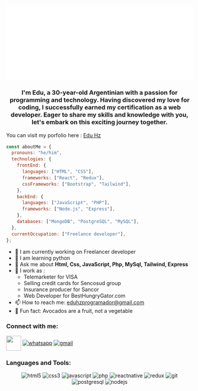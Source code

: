 <img src="https://github.com/BryanCPineda/BryanCPineda/blob/main/svg.svg" alt="hello world"/>

<h3 align="center">I'm Edu, a 30-year-old Argentinian with a passion for programming and technology. Having discovered my love for coding, I successfully earned my certification as a web developer. Eager to share my skills and knowledge with you, let's embark on this exciting journey together.</h3>

You can visit my porfolio here : [Edu Hz](https://porfolio-jet.vercel.app/)

```javascript
const aboutMe = {
  pronouns: "he/him",
  technologies: {
    frontEnd: {
      languages: ["HTML", "CSS"],
      frameworks: ["React", "Redux"],
      cssFrameworks: ["Bootstrap", "Tailwind"],
    },
    backEnd: {
      languages: ["JavaScript", "PHP"],
      frameworks: ["Node.js", "Express"],
    },
    databases: ["MongoDB", "PostgreSQL", "MySQL"],
  },
  currentOccupation: ["Freelance developer"],
};
```

- 🔭 I am currently working on Freelancer developer
- 🌱 I am learning python
- 💬 Ask me about **Html, Css, JavaScript, Php, MySql, Tailwind, Express**
- 📄 I work as :
  - Telemarketer for VISA
  - Selling credit cards for Sencosud group
  - Insurance producer for Sancor
  - Web Developer for BestHungryGator.com
- 📫 How to reach me: eduhzprogramador@gmail.com
- 🥑 Fun fact: Avocados are a fruit, not a vegetable

<h3 align="left">Connect with me:</h3>
<p align="left">
<a href="https://www.linkedin.com/in/edu-hz/"><img align="center" src="https://img.icons8.com/fluency/96/null/linkedin-circled.png" height="40" width="40" /></a>
<a href="https://wa.me/541123989941"><img align="center" src="https://img.icons8.com/office/80/null/whatsapp--v1.png" alt="whatsapp" height="40" width="40" /></a>
<a href="mailto:eduhzprogramador@gmail.com"><img align="center" src="https://icons.iconarchive.com/icons/dtafalonso/android-lollipop/256/Gmail-icon.png" alt="gmail" height="40" width="40"/></a>
<h3 align="left">Languages and Tools:</h3>  
<p align="center">
<img src="https://upload.wikimedia.org/wikipedia/commons/thumb/3/38/HTML5_Badge.svg/600px-HTML5_Badge.svg.png" alt="html5" width="40" height="40"/>
<img src="https://cdn4.iconfinder.com/data/icons/social-media-logos-6/512/121-css3-512.png" alt="css3" width="40" height="40"/>
<img src="https://upload.wikimedia.org/wikipedia/commons/thumb/9/99/Unofficial_JavaScript_logo_2.svg/1024px-Unofficial_JavaScript_logo_2.svg.png" alt="javascript" width="40" height="40"/>
<img src="https://icons.iconarchive.com/icons/papirus-team/papirus-apps/256/github-bartzaalberg-php-tester-icon.png" alt="php" width="40" heigh="40">
<img src="https://reactnative.dev/img/header_logo.svg" alt="reactnative" width="40" height="40"/>
<img src="https://seeklogo.com/images/R/redux-logo-9CA6836C12-seeklogo.com.png" alt="redux" width="40" height="40"/>
<img src="https://www.vectorlogo.zone/logos/git-scm/git-scm-icon.svg" alt="git" width="40" height="40"/>
<img src="https://upload.wikimedia.org/wikipedia/commons/thumb/2/29/Postgresql_elephant.svg/1200px-Postgresql_elephant.svg.png" alt="postgresql" width="40" height="40"/>
<img src="https://cdn.pixabay.com/photo/2015/04/23/17/41/node-js-736399_960_720.png" alt="nodejs" height="40"/>
